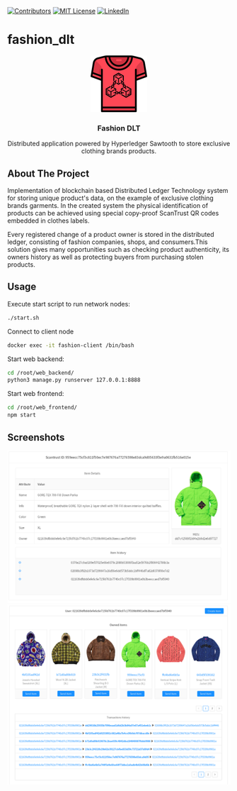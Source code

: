 [![Contributors][contributors-shield]]()
[![MIT License][license-shield]][license-url]
[![LinkedIn][linkedin-shield]][linkedin-url]


# fashion_dlt


<p align="center">
    <img src="https://raw.githubusercontent.com/scresh/fashion_dlt/master/images/fashion_dlt.png" alt="Logo" width="128" height="128">

  <h3 align="center">Fashion DLT</h3>

  <p align="center">
    Distributed application powered by Hyperledger Sawtooth to store exclusive clothing brands products.
  </p>
</p>

## About The Project

Implementation of blockchain based Distributed Ledger Technology system for storing unique product's data, on the example of exclusive clothing brands garments. In the created system the physical identification of products can be achieved using special copy-proof ScanTrust QR codes embedded in clothes labels.

Every registered change of a product owner is stored in the distributed ledger, consisting of fashion companies, shops, and consumers.This solution gives many opportunities such as checking product authenticity, its owners history as well as protecting buyers from purchasing stolen products.



## Usage

Execute start script to run network nodes:
```bash
./start.sh
```

Connect to client node
```bash
docker exec -it fashion-client /bin/bash
```

Start web backend:
```bash
cd /root/web_backend/
python3 manage.py runserver 127.0.0.1:8888
```

Start web frontend:
```bash
cd /root/web_frontend/
npm start
```

## Screenshots

![](https://raw.githubusercontent.com/scresh/fashion_dlt/master/images/item-details.png)
![](https://raw.githubusercontent.com/scresh/fashion_dlt/master/images/user-details.png)


<!-- MARKDOWN LINKS & IMAGES -->
[contributors-shield]: https://img.shields.io/badge/contributors-1-orange.svg?style=flat-square
[contributors-url]: https://github.com/scresh/fashion_dlt/graphs/contributors
[license-shield]: https://img.shields.io/badge/License-Apache%202.0-blue.svg?style=flat-square
[license-url]: https://github.com/scresh/fashion_dlt/blob/master/LICENSE
[linkedin-shield]: https://img.shields.io/badge/-LinkedIn-black.svg?style=flat-square&logo=linkedin&colorB=555
[linkedin-url]: https://www.linkedin.com/in/emanuel-zarzecki/
